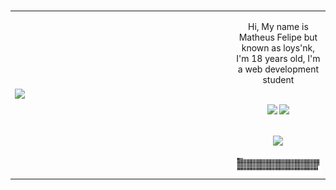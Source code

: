  </br>
    <table>
    <tr>
        <td style="width: 70%;">
            <img src="https://i.pinimg.com/736x/03/b2/82/03b2821f0dde3c1cf42d4c8a7321e33d.jpg" style="width:100%; border: none;"/>
        </td>
            <td style="width: 30%; vertical-align: middle;">     
      <div>
        <p align="center">Hi, My name is Matheus Felipe but known as loys'nk, I'm 18 years old, I'm a web development student</p>
    </div>
        </br>
<div align="center">
     <a href="https://discord.com/users/1306595442196217921" target="_blank"><img src="https://img.shields.io/badge/Discord-7289DA?style=for-the-badge&logo=discord&logoColor=white" target="_blank"></a>
      <a href="https://instagram.com/loysnk" target="_blank"><img src="https://img.shields.io/badge/-Instagram-%23E4405F?style=for-the-badge&logo=instagram&logoColor=white" target="_blank"></a>
</div>
</br>
<div>
    <p align="center">
  <a href="https://skillicons.dev">
    <img src="https://skillicons.dev/icons?i=html,css,js,tailwindcss,vscode" />
  </a>
</p>
</div>
<div>
   <a href=#><img src="contributions.svg"></a>
</div>
        </td> 
